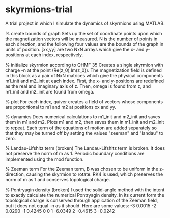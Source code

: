 # skyrmions-trial
A trial project in which I simulate the dynamics of skyrmions using MATLAB.



% create bounds of graph
Sets up the set of coordinate points upon which the magnetization vectors will be measured.
N is the number of points in each direction, and the following four values are the bounds of the graph in units of position.
[xx,yy] are two NxN arrays which give the x- and y-positions at each index, respectively.

% initialize skyrmion according to QHMF 35
Creates a single skyrmion with charge -n at the point (Re(z_0),Im(z_0)).
The magnetization field is defined in this block as a pair of NxN matrices which give the physical components m1_init and m2_init at each index.
First, the x- and y-positions are redefined as the real and imaginary axis of z. Then, omega is found from z, and m1_init and m2_init are found from omega.

% plot
For each index, quiver creates a field of vectors whose components are proportional to m1 and m2 at positions xx and yy.

% dynamics
Does numerical calculations to m1_init and m2_init and saves them in m1 and m2. Plots m1 and m2, then saves them in m1_init and m2_init to repeat.
Each term of the equations of motion are added separately so that they may be turned off by setting the values "zeeman" and "landau" to zero.

% Landau-Lifshitz term (broken)
The Landau-Lifshitz term is broken. It does not preserve the norm of m as 1. Periodic boundary conditions are implemented using the mod function.

% Zeeman term
For the Zeeman term, B was chosen to be uniform in the z-direction, causing the skyrmion to rotate.
RK4 is used, which preserves the norm of m as 1 and conserves topological charge.

% Pontryagin density (broken)
I used the solid-angle method with the intent to exactly calculate the numerical Pontryagin density.
In its current form the topological charge is conserved through application of the Zeeman field, but it does not equal -n as it should. Here are some values:
    -3  0.0015
    -2  0.0290
    -1  0.4245
    0   0
    1   -6.0349
    2   -0.4615
    3   -0.0242




